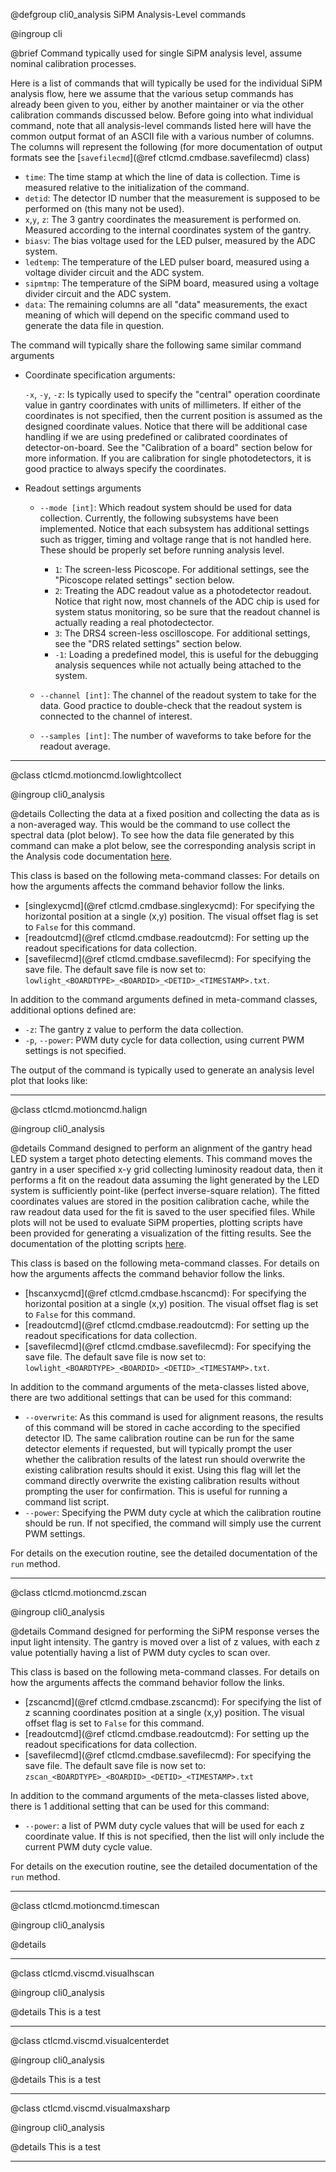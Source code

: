 @defgroup cli0_analysis SiPM Analysis-Level commands

@ingroup cli

@brief Command typically used for single SiPM analysis level, assume nominal
calibration processes.

Here is a list of commands that will typically be used for the individual SiPM
analysis flow, here we assume that the various setup commands has already been
given to you, either by another maintainer or via the other calibration commands
discussed below. Before going into what individual command, note that all
analysis-level commands listed here will have the common output format of an
ASCII file with a various number of columns. The columns will represent the
following (for more documentation of output formats see the [`savefilecmd`](@ref
ctlcmd.cmdbase.savefilecmd) class)

- `time`: The time stamp at which the line of data is collection. Time is
  measured relative to the initialization of the command.
- `detid`: The detector ID number that the measurement is supposed to be
  performed on (this many not be used).
- `x`,`y`, `z`: The 3 gantry coordinates the measurement is performed on.
  Measured according to the internal coordinates system of the gantry.
- `biasv`: The bias voltage used for the LED pulser, measured by the ADC system.
- `ledtemp`: The temperature of the LED pulser board, measured using a voltage
  divider circuit and the ADC system.
- `sipmtmp`: The temperature of the SiPM board, measured using a voltage divider
  circuit and the ADC system.
- `data`: The remaining columns are all "data" measurements, the exact meaning of
  which will depend on the specific command used to generate the data file in
  question.

The command will typically share the following same similar command arguments

- Coordinate specification arguments:

  `-x`, `-y`, `-z`: Is typically used to specify the "central" operation
  coordinate value in gantry coordinates with units of millimeters. If either of
  the coordinates is not specified, then the current position is assumed as the
  designed coordinate values. Notice that there will be additional case handling
  if we are using predefined or calibrated coordinates of detector-on-board. See
  the "Calibration of a board" section below for more information. If you are
  calibration for single photodetectors, it is good practice to always specify
  the coordinates.

- Readout settings arguments

  - `--mode [int]`: Which readout system should be used for data collection.
    Currently, the following subsystems have been implemented. Notice that each
    subsystem has additional settings such as trigger, timing and voltage range
    that is not handled here. These should be properly set before running
    analysis level.

    - `1`: The screen-less Picoscope. For additional settings, see the "Picoscope
      related settings" section below.
    - `2`: Treating the ADC readout value as a photodetector readout. Notice that
      right now, most channels of the ADC chip is used for system status
      monitoring, so be sure that the readout channel is actually reading a real
      photodectector.
    - `3`: The DRS4 screen-less oscilloscope. For additional settings, see the
      "DRS related settings" section below.
    - `-1`: Loading a predefined model, this is useful for the debugging analysis
      sequences while not actually being attached to the system.

  - `--channel [int]`: The channel of the readout system to take for the data.
    Good practice to double-check that the readout system is connected to the
    channel of interest.

  - `--samples [int]`: The number of waveforms to take before for the readout
    average.

---

@class ctlcmd.motioncmd.lowlightcollect

@ingroup cli0_analysis

@details Collecting the data at a fixed position and collecting the data as is
a non-averaged way. This would be the command to use collect the spectral data
(plot below). To see how the data file generated by this command can make a
plot below, see the corresponding analysis script in the Analysis code
documentation [here][analysis-lowlight].

[analysis-lowlight]: https://yimuchen.github.io/SiPMCalib/

This class is based on the following meta-command classes: For details on how the
arguments affects the command behavior follow the links.

- [singlexycmd](@ref ctlcmd.cmdbase.singlexycmd): For specifying the horizontal
  position at a single (x,y) position. The visual offset flag is set to `False`
  for this command.
- [readoutcmd](@ref ctlcmd.cmdbase.readoutcmd): For setting up the readout
  specifications for data collection.
- [savefilecmd](@ref ctlcmd.cmdbase.savefilecmd): For specifying the save file.
  The default save file is now set to:
  `lowlight_<BOARDTYPE>_<BOARDID>_<DETID>_<TIMESTAMP>.txt`.

In addition to the command arguments defined in meta-command classes, additional
options defined are:

- `-z`: The gantry z value to perform the data collection.
- `-p`, `--power`: PWM duty cycle for data collection, using current PWM settings
  is not specified.

The output of the command is typically used to generate an analysis level plot
that looks like:

---

@class ctlcmd.motioncmd.halign

@ingroup cli0_analysis

@details Command designed to perform an alignment of the gantry head LED system
a target photo detecting elements. This command moves the gantry in a user
specified x-y grid collecting luminosity readout data, then it performs a fit
on the readout data assuming the light generated by the LED system is
sufficiently point-like (perfect inverse-square relation). The fitted
coordinates values are stored in the position calibration cache, while the raw
readout data used for the fit is saved to the user specified files. While plots
will not be used to evaluate SiPM properties, plotting scripts have been
provided for generating a visualization of the fitting results. See the
documentation of the plotting scripts [here][analysis-lumialign].

[analysis-lumialign]: https://yimuchen.github.io/SiPMCalib/

This class is based on the following meta-command classes. For details on how the
arguments affects the command behavior follow the links.

- [hscanxycmd](@ref ctlcmd.cmdbase.hscancmd): For specifying the horizontal
  position at a single (x,y) position. The visual offset flag is set to `False`
  for this command.
- [readoutcmd](@ref ctlcmd.cmdbase.readoutcmd): For setting up the readout
  specifications for data collection.
- [savefilecmd](@ref ctlcmd.cmdbase.savefilecmd): For specifying the save file.
  The default save file is now set to:
  `lowlight_<BOARDTYPE>_<BOARDID>_<DETID>_<TIMESTAMP>.txt`.

In addition to the command arguments of the meta-classes listed above, there
are two additional settings that can be used for this command:

- `--overwrite`: As this command is used for alignment reasons, the results of
  this command will be stored in cache according to the specified detector ID.
  The same calibration routine can be run for the same detector elements if
  requested, but will typically prompt the user whether the calibration results
  of the latest run should overwrite the existing calibration results should it
  exist. Using this flag will let the command directly overwrite the existing
  calibration results without prompting the user for confirmation. This is
  useful for running a command list script.
- `--power`: Specifying the PWM duty cycle at which the calibration routine should
  be run. If not specified, the command will simply use the current PWM settings.

For details on the execution routine, see the detailed documentation of the
`run` method.

---

@class ctlcmd.motioncmd.zscan

@ingroup cli0_analysis

@details Command designed for performing the SiPM response verses the input
light intensity. The gantry is moved over a list of z values, with each z value
potentially having a list of PWM duty cycles to scan over.

This class is based on the following meta-command classes. For
details on how the arguments affects the command behavior follow the links.

- [zscancmd](@ref ctlcmd.cmdbase.zscancmd): For specifying the list of z
  scanning coordinates position at a single (x,y) position. The visual offset
  flag is set to `False` for this command.
- [readoutcmd](@ref ctlcmd.cmdbase.readoutcmd): For setting up the readout
  specifications for data collection.
- [savefilecmd](@ref ctlcmd.cmdbase.savefilecmd): For specifying the save file.
  The default save file is now set to:
  `zscan_<BOARDTYPE>_<BOARDID>_<DETID>_<TIMESTAMP>.txt`

In addition to the command arguments of the meta-classes listed above, there
is 1 additional setting that can be used for this command:

- `--power`: a list of PWM duty cycle values that will be used for each z
  coordinate value. If this is not specified, then the list will only include
  the current PWM duty cycle value.

For details on the execution routine, see the detailed documentation of the
`run` method.

---

@class ctlcmd.motioncmd.timescan

@ingroup cli0_analysis

@details

---

@class ctlcmd.viscmd.visualhscan

@ingroup cli0_analysis

@details This is a test

---

@class ctlcmd.viscmd.visualcenterdet

@ingroup cli0_analysis

@details This is a test

---

@class ctlcmd.viscmd.visualmaxsharp

@ingroup cli0_analysis

@details This is a test

---
